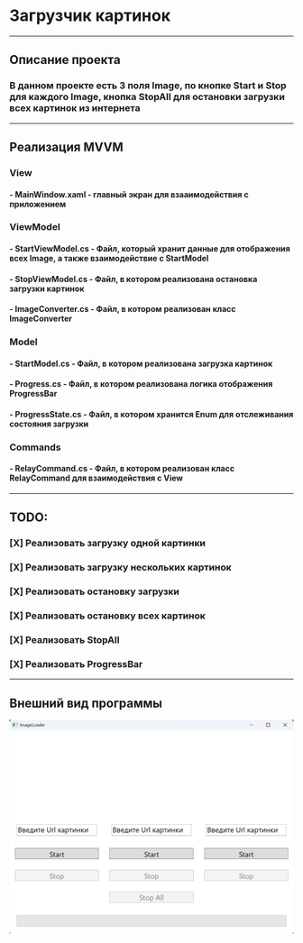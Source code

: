 ﻿# Загрузчик картинок 

---
## Описание проекта
### В данном проекте есть 3 поля Image, по кнопке Start и Stop для каждого Image, кнопка StopAll для остановки загрузки всех картинок из интернета

---
## Реализация MVVM

### View

####  -  MainWindow.xaml - главный экран для взааимодействия с приложением

### ViewModel

#### - StartViewModel.cs - Файл, который хранит данные для отображения всех Image, а также взаимодействие с StartModel

#### - StopViewModel.cs - Файл, в котором реализована остановка загрузки картинок

#### - ImageConverter.cs - Файл, в котором реализован класс ImageConverter


### Model

#### - StartModel.cs - Файл, в котором реализована загрузка картинок

#### - Progress.cs - Файл, в котором реализована логика отображения ProgressBar

#### - ProgressState.cs - Файл, в котором хранится Enum для отслеживания состояния загрузки

### Commands

#### - RelayCommand.cs - Файл, в котором реализован класс RelayCommand для взаимодействия с View

--- 

## TODO:
### [X] Реализовать загрузку одной картинки

### [X] Реализовать загрузку нескольких картинок

### [X] Реализовать остановку загрузки   
 
### [X] Реализовать остановку всех картинок

### [X] Реализовать StopAll

### [X] Реализовать ProgressBar

---

## Внешний вид программы
![Главное окно](image-1.png)